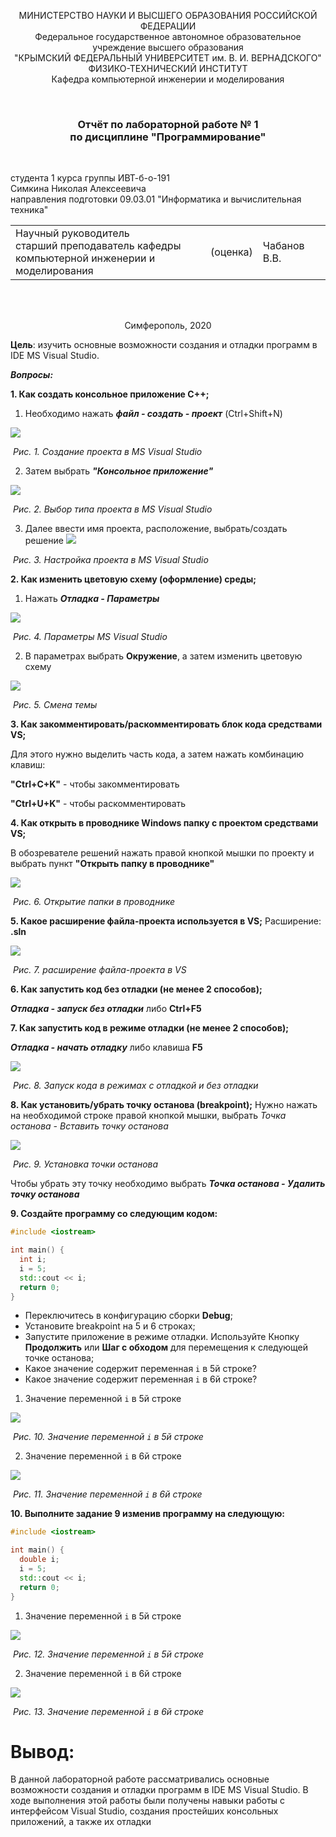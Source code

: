 <p align="center">МИНИСТЕРСТВО НАУКИ  И ВЫСШЕГО ОБРАЗОВАНИЯ РОССИЙСКОЙ ФЕДЕРАЦИИ  <br/>
Федеральное государственное автономное образовательное учреждение высшего образования  <br/>
"КРЫМСКИЙ ФЕДЕРАЛЬНЫЙ УНИВЕРСИТЕТ им. В. И. ВЕРНАДСКОГО"  <br/>
ФИЗИКО-ТЕХНИЧЕСКИЙ ИНСТИТУТ  <br/>
Кафедра компьютерной инженерии и моделирования<br/></p>
<br/>

### <p align="center"> Отчёт по лабораторной работе № 1<br/> по дисциплине "Программирование"</p>
<br/>

студента 1 курса группы ИВТ-б-о-191 <br/>Симкина Николая Алексеевича
 <br/>
направления подготовки 09.03.01 "Информатика и вычислительная техника"  <br/>


<table>
<tr><td>Научный руководитель<br/> старший преподаватель кафедры<br/> компьютерной инженерии и моделирования</td>
<td>(оценка)</td>
<td>Чабанов В.В.</td>
</tr>
</table>
<br/><br/>

<p align="center">Симферополь, 2020</p>










**Цель**: изучить основные возможности создания и отладки программ в IDE MS Visual Studio.

***Вопросы:***

**1. Как создать консольное приложение С++;**

1) Необходимо нажать ***файл - создать - проект*** (Ctrl+Shift+N)


 ![](https://github.com/n-vsc/Creatory/blob/master/labrab1/img/img1.png?raw=true)

​												*Рис. 1. Создание проекта в MS Visual Studio*

2) Затем выбрать ***"Консольное приложение"***

![](https://github.com/n-vsc/Creatory/blob/master/labrab1/img/img2.png?raw=true)

​													*Рис. 2. Выбор типа проекта в MS Visual Studio*

3) Далее ввести имя проекта, расположение, выбрать/создать решение
![](https://github.com/n-vsc/Creatory/blob/master/labrab1/img/img3.png?raw=true)

​													*Рис. 3. Настройка проекта в MS Visual Studio*



**2. Как изменить цветовую схему (оформление) среды;**

1) Нажать ***Отладка - Параметры***

![](https://github.com/n-vsc/Creatory/blob/master/labrab1/img/img4.png?raw=true)

​															*Рис. 4. Параметры MS Visual Studio*

2) В параметрах выбрать **Окружение**, а затем изменить цветовую схему

![](https://github.com/n-vsc/Creatory/blob/master/labrab1/img/img5.png?raw=true)

​																			*Рис. 5. Смена темы*

**3. Как закомментировать/раскомментировать блок кода средствами VS;**

Для этого нужно выделить часть кода, а затем нажать комбинацию клавиш:

**"Сtrl+C+K"**  - чтобы закомментировать

**"Сtrl+U+K"**  - чтобы раскомментировать

**4. Как открыть в проводнике Windows папку с проектом средствами VS;**

В обозревателе решений нажать правой кнопкой мышки по проекту и выбрать пункт **"Открыть папку в проводнике"**

![](https://github.com/n-vsc/Creatory/blob/master/labrab1/img/img6.png?raw=true)

​														*Рис. 6. Открытие папки в проводнике*

**5. Какое расширение файла-проекта используется в VS;**
Расширение: **.sln**

![](https://github.com/n-vsc/Creatory/blob/master/labrab1/img/img7.png?raw=true)

​													*Рис. 7. расширение файла-проекта в VS*

**6. Как запустить код без отладки (не менее 2 способов);**

***Отладка - запуск без отладки*** либо  **Ctrl+F5**

**7. Как запустить код в режиме отладки (не менее 2 способов);**

***Отладка - начать отладку*** либо клавиша **F5**

![](https://github.com/n-vsc/Creatory/blob/master/labrab1/img/img8.png?raw=true)

​											*Рис. 8. Запуск кода в режимах с отладкой и без отладки*

**8. Как установить/убрать точку останова (breakpoint);**
Нужно нажать на необходимой строке правой кнопкой мышки, выбрать *Точка останова - Вставить точку останова*

![](https://github.com/n-vsc/Creatory/blob/master/labrab1/img/img9.png?raw=true)

​																	*Рис. 9. Установка точки останова*

Чтобы убрать эту точку необходимо выбрать ***Точка останова - Удалить точку останова***

**9. Создайте программу со следующим кодом:**
``` c++
#include <iostream>

int main() {
  int i;
  i = 5;
  std::cout << i;
  return 0;
}
```

- Переключитесь в конфигурацию сборки **Debug**;
- Установите breakpoint на 5 и 6 строках;
- Запустите приложение в режиме отладки. Используйте Кнопку **Продолжить** или **Шаг с обходом** для перемещения к следующей точке останова;
- Какое значение содержит переменная `i` в 5й строке?
- Какое значение содержит переменная `i` в 6й строке?

1) Значение переменной `i` в 5й строке

![](https://github.com/n-vsc/Creatory/blob/master/labrab1/img/img10.png?raw=true)

​												*Рис. 10. Значение переменной `i` в 5й строке*

2) Значение переменной `i` в 6й строке

![](https://github.com/n-vsc/Creatory/blob/master/labrab1/img/img11.png?raw=true)

​											*Рис. 11. Значение переменной `i` в 6й строке*

**10. Выполните задание 9 изменив программу на следующую:**

```c++
#include <iostream>

int main() {
  double i;
  i = 5;
  std::cout << i;
  return 0;
}
```

1) Значение переменной `i` в 5й строке

![](https://github.com/n-vsc/Creatory/blob/master/labrab1/img/img12.png?raw=true)

​														*Рис. 12. Значение переменной `i` в 5й строке*

2) Значение переменной `i` в 6й строке

![](https://github.com/n-vsc/Creatory/blob/master/labrab1/img/img13.png?raw=true)

​														*Рис. 13. Значение переменной `i` в 6й строке*





# Вывод:

В данной лабораторной работе рассматривались основные возможности создания и отладки программ в IDE MS Visual Studio. В ходе выполнения этой работы были получены навыки работы с интерфейсом Visual Studio, создания простейших консольных приложений, а также их отладки
